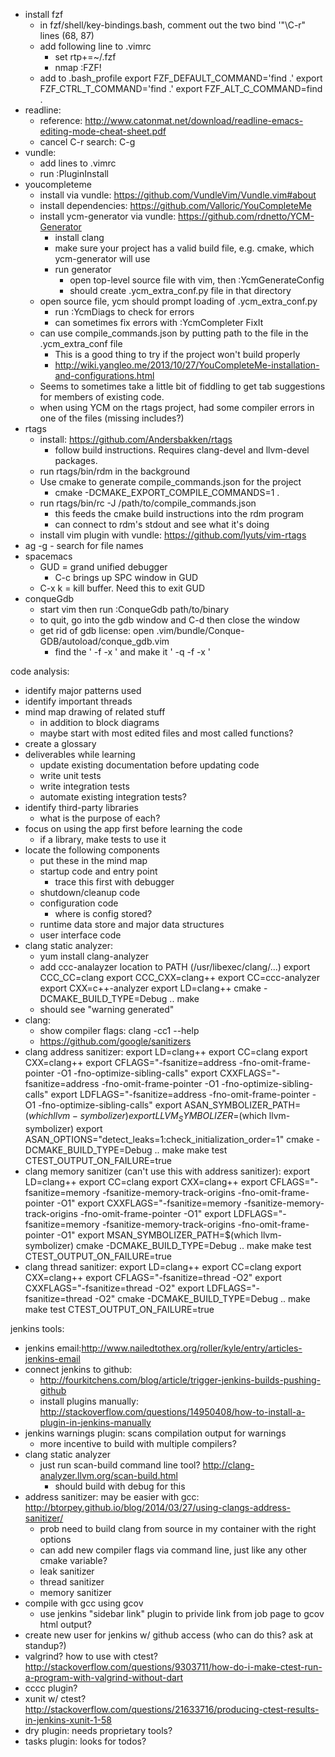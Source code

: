 * install fzf
  * in fzf/shell/key-bindings.bash, comment out the two bind '"\C-r" lines (68, 87)
  * add following line to .vimrc
    * set rtp+=~/.fzf
    * nmap <C-t> :FZF! <CR>
  * add to .bash_profile
    export FZF_DEFAULT_COMMAND='find .'
    export FZF_CTRL_T_COMMAND='find .'
    export FZF_ALT_C_COMMAND=find .
* readline:
  * reference: http://www.catonmat.net/download/readline-emacs-editing-mode-cheat-sheet.pdf
  * cancel C-r search: C-g
* vundle:
  * add lines to .vimrc
  * run :PluginInstall
* youcompleteme
  * install via vundle: https://github.com/VundleVim/Vundle.vim#about
  * install dependencies: https://github.com/Valloric/YouCompleteMe
  * install ycm-generator via vundle: https://github.com/rdnetto/YCM-Generator
    * install clang
    * make sure your project has a valid build file, e.g. cmake, which ycm-generator will use
    * run generator
      * open top-level source file with vim, then :YcmGenerateConfig
      * should create .ycm_extra_conf.py file in that directory
  * open source file, ycm should prompt loading of .ycm_extra_conf.py
    * run :YcmDiags to check for errors
    * can sometimes fix errors with :YcmCompleter FixIt
  * can use compile_commands.json by putting path to the file in the .ycm_extra_conf file
    * This is a good thing to try if the project won't build properly
    * http://wiki.yangleo.me/2013/10/27/YouCompleteMe-installation-and-configurations.html
  * Seems to sometimes take a little bit of fiddling to get tab suggestions for members of existing code.
  * when using YCM on the rtags project, had some compiler errors in one of the files (missing includes?)
* rtags
  * install: https://github.com/Andersbakken/rtags
    * follow build instructions. Requires clang-devel and llvm-devel packages.
  * run rtags/bin/rdm in the background
  * Use cmake to generate compile_commands.json for the project
    * cmake -DCMAKE_EXPORT_COMPILE_COMMANDS=1 .
  * run rtags/bin/rc -J /path/to/compile_commands.json
    * this feeds the cmake build instructions into the rdm program
    * can connect to rdm's stdout and see what it's doing
  * install vim plugin with vundle: https://github.com/lyuts/vim-rtags
* ag -g <file name text> - search for file names
* spacemacs
  * GUD = grand unified debugger
    * C-c brings up SPC window in GUD
  * C-x k = kill buffer. Need this to exit GUD
* conqueGdb
  * start vim then run :ConqueGdb path/to/binary
  * to quit, go into the gdb window and C-d then close the window
  * get rid of gdb license: open .vim/bundle/Conque-GDB/autoload/conque_gdb.vim
    * find the ' -f -x ' and make it ' -q -f -x '

code analysis:
* identify major patterns used
* identify important threads
* mind map drawing of related stuff
	* in addition to block diagrams
	* maybe start with most edited files and most called functions?
* create a glossary
* deliverables while learning
	* update existing documentation before updating code
	* write unit tests
	* write integration tests
	* automate existing integration tests?
* identify third-party libraries
	* what is the purpose of each?
* focus on using the app first before learning the code
	* if a library, make tests to use it
* locate the following components
	* put these in the mind map
	* startup code and entry point
		* trace this first with debugger
	* shutdown/cleanup code
	* configuration code
		* where is config stored?
	* runtime data store and major data structures
	* user interface code
* clang static analyzer:
  * yum install clang-analyzer
  * add ccc-analayzer location to PATH (/usr/libexec/clang/...)
    export CCC_CC=clang
    export CCC_CXX=clang++
    export CC=ccc-analyzer
    export CXX=c++-analyzer
    export LD=clang++
    cmake -DCMAKE_BUILD_TYPE=Debug ..
    make
  * should see "warning generated"
* clang:
  * show compiler flags: clang -cc1 --help
  * https://github.com/google/sanitizers
* clang address sanitizer:
    export LD=clang++
    export CC=clang
    export CXX=clang++
    export CFLAGS="-fsanitize=address -fno-omit-frame-pointer -O1 -fno-optimize-sibling-calls"
    export CXXFLAGS="-fsanitize=address -fno-omit-frame-pointer -O1 -fno-optimize-sibling-calls"
    export LDFLAGS="-fsanitize=address -fno-omit-frame-pointer -O1 -fno-optimize-sibling-calls"
    export ASAN_SYMBOLIZER_PATH=$(which llvm-symbolizer)
    export LLVM_SYMBOLIZER=$(which llvm-symbolizer)
    export ASAN_OPTIONS="detect_leaks=1:check_initialization_order=1"
    cmake -DCMAKE_BUILD_TYPE=Debug ..
    make
    make test CTEST_OUTPUT_ON_FAILURE=true
* clang memory sanitizer (can't use this with address sanitizer):
    export LD=clang++
    export CC=clang
    export CXX=clang++
    export CFLAGS="-fsanitize=memory -fsanitize-memory-track-origins -fno-omit-frame-pointer -O1"
    export CXXFLAGS="-fsanitize=memory -fsanitize-memory-track-origins -fno-omit-frame-pointer -O1"
    export LDFLAGS="-fsanitize=memory -fsanitize-memory-track-origins -fno-omit-frame-pointer -O1"
    export MSAN_SYMBOLIZER_PATH=$(which llvm-symbolizer)
    cmake -DCMAKE_BUILD_TYPE=Debug ..
    make
    make test CTEST_OUTPUT_ON_FAILURE=true
* clang thread sanitizer:
    export LD=clang++
    export CC=clang
    export CXX=clang++
    export CFLAGS="-fsanitize=thread -O2"
    export CXXFLAGS="-fsanitize=thread -O2"
    export LDFLAGS="-fsanitize=thread -O2"
    cmake -DCMAKE_BUILD_TYPE=Debug ..
    make
    make test CTEST_OUTPUT_ON_FAILURE=true

jenkins tools:
* jenkins email:http://www.nailedtothex.org/roller/kyle/entry/articles-jenkins-email
* connect jenkins to github:
	* http://fourkitchens.com/blog/article/trigger-jenkins-builds-pushing-github
	* install plugins manually: http://stackoverflow.com/questions/14950408/how-to-install-a-plugin-in-jenkins-manually
* jenkins warnings plugin: scans compilation output for warnings
	* more incentive to build with multiple compilers?
* clang static analyzer
	* just run scan-build command line tool? http://clang-analyzer.llvm.org/scan-build.html
		* should build with debug for this
* address sanitizer: may be easier with gcc: http://btorpey.github.io/blog/2014/03/27/using-clangs-address-sanitizer/
	* prob need to build clang from source in my container with the right options
	* can add new compiler flags via command line, just like any other cmake variable?
	* leak sanitizer
	* thread sanitizer
	* memory sanitizer
* compile with gcc using gcov
	* use jenkins "sidebar link" plugin to privide link from job page to gcov html output?
* create new user for jenkins w/ github access (who can do this? ask at standup?)
* valgrind? how to use with ctest? http://stackoverflow.com/questions/9303711/how-do-i-make-ctest-run-a-program-with-valgrind-without-dart
* cccc plugin?
* xunit w/ ctest? http://stackoverflow.com/questions/21633716/producing-ctest-results-in-jenkins-xunit-1-58
* dry plugin: needs proprietary tools?
* tasks plugin: looks for todos?

